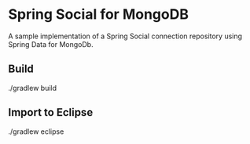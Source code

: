 Spring Social for MongoDB
=========================

A sample implementation of a Spring Social connection repository using Spring Data for MongoDb.


Build
-----
./gradlew build


Import to Eclipse
-----------------
./gradlew eclipse
